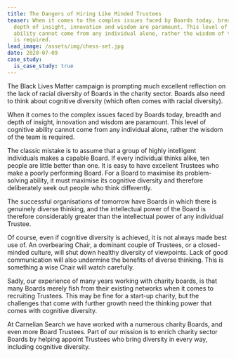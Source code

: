 ```yaml
---
title: The Dangers of Hiring Like Minded Trustees
teaser: When it comes to the complex issues faced by Boards today, breadth and
  depth of insight, innovation and wisdom are paramount. This level of cognitive
  ability cannot come from any individual alone, rather the wisdom of the team
  is required.
lead_image: /assets/img/chess-set.jpg
date: 2020-07-09
case_study:
  is_case_study: true
---
```


The Black Lives Matter campaign is prompting much excellent reflection on the lack of racial diversity of Boards in the charity sector. Boards also need to think about cognitive diversity (which often comes with racial diversity).

When it comes to the complex issues faced by Boards today, breadth and depth of insight, innovation and wisdom are paramount. This level of cognitive ability cannot come from any individual alone, rather the wisdom of the team is required.

The classic mistake is to assume that a group of highly intelligent individuals makes a capable Board. If every individual thinks alike, ten people are little better than one. It is easy to have excellent Trustees who make a poorly performing Board. For a Board to maximise its problem-solving ability, it must maximise its cognitive diversity and therefore deliberately seek out people who think differently.

The successful organisations of tomorrow have Boards in which there is genuinely diverse thinking, and the intellectual power of the Board is therefore considerably greater than the intellectual power of any individual Trustee.

Of course, even if cognitive diversity is achieved, it is not always made best use of. An overbearing Chair, a dominant couple of Trustees, or a closed-minded culture, will shut down healthy diversity of viewpoints. Lack of good communication will also undermine the benefits of diverse thinking. This is something a wise Chair will watch carefully.

Sadly, our experience of many years working with charity boards, is that many Boards merely fish from their existing networks when it comes to recruiting Trustees. This may be fine for a start-up charity, but the challenges that come with further growth need the thinking power that comes with cognitive diversity.

At Carnelian Search we have worked with a numerous charity Boards, and even more Board Trustees. Part of our mission is to enrich charity sector Boards by helping appoint Trustees who bring diversity in every way, including cognitive diversity.
